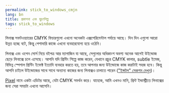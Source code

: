 ```yaml
---
permalink: stick_to_windows_cmjn
lang: bn
title: প্রকাশনা এবং মুদ্রণশিল্প
tags: stick_to_windows
---
```


লিনাক্স সফটওয়্যারের CMYK ফিচারগুলো এখনো অনেকটা এক্সপেরিমেন্টাল পর্যায়ে আছে। দিন দিন এগুলো আরো উন্নত হচ্ছে বটে, কিন্তু পেশাদারি কাজে এখনো ব্যবহারযোগ্য হয়ে ওঠেনি।

লিনাক্স এবং ওপেন সোর্স নিয়ে বইপত্র আর ম্যাগাজিন যা আছে, সেগুলোর অধিকাংশ অবশ্য অনেক আগেই উইন্ডোজ ছেড়ে লিনাক্সে চলে এসেছে। আপনি যদি প্রিন্টিং শিল্পে কাজ করেন, যেখানে প্রচুর CMYK কালার, subtle ইমেজ, বিভিন্ন স্পেশাল প্রিন্টিং ইফেক্ট ইত্যাদি ব্যবহার করতে হয়, তবে আপনার জন্য উইন্ডোজে কাজ করাটাই সহজ হবে। কিন্তু আপনি চাইলে উইন্ডোজের সাথে সাথে অন্যান্য কাজের জন্য লিনাক্সও চালাতে পারেন (<a href="/switch/install/index_bn.php">"ইন্সটল" সেকশন দেখুন</a>)।


<a href="http://www.kanzelsberger.com/pixel/">Pixel</a> নামে একটা এডিটর আছে, যেটা CMYK সমর্থন করে। যাহোক, আমি এখনও মানি, প্রিন্ট ইন্ডাস্ট্রীতে লিনাক্সের জন্য সেরা সময়টা এখনো আসেনি।

